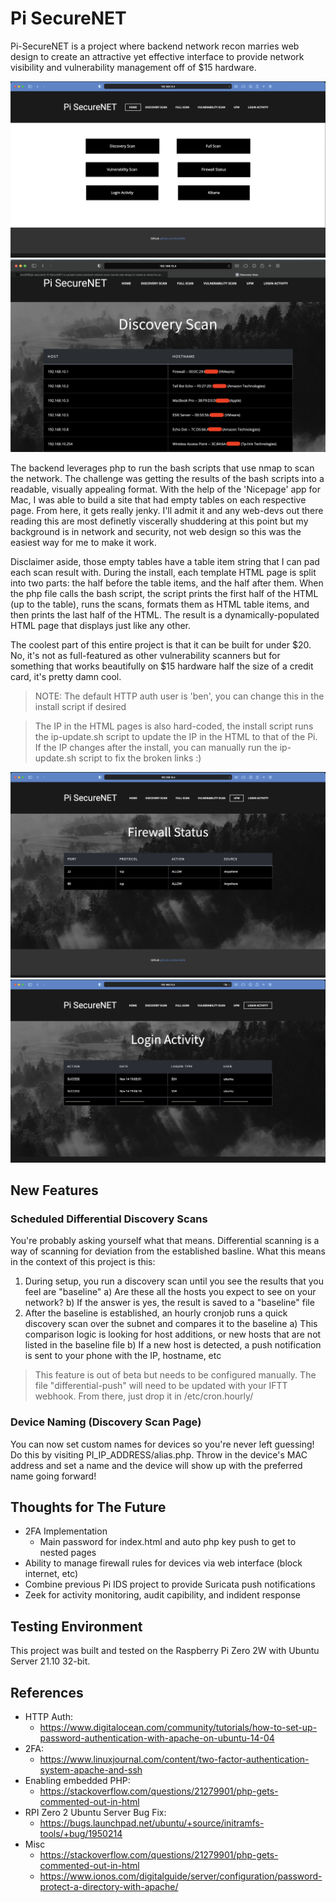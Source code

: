 # Pi SecureNET
Pi-SecureNET is a project where backend network recon marries web design to create an attractive yet effective interface to provide network visibility and vulnerability management off of $15 hardware.

![](https://github.com/ben3636/pi-securenet/blob/main/screenshots/Screen%20Shot%202021-11-14%20at%202.49.21%20PM.png)
![](https://github.com/ben3636/pi-securenet/blob/main/screenshots/Updated%20Discovery%20Demo.png)

The backend leverages php to run the bash scripts that use nmap to scan the network. The challenge was getting the results of the bash scripts into a readable, visually appealing format. With the help of the 'Nicepage' app for Mac, I was able to build a site that had empty tables on each respective page. From here, it gets really jenky. I'll admit it and any web-devs out there reading this are most definetly viscerally shuddering at this point but my background is in network and security, not web design so this was the easiest way for me to make it work. 

Disclaimer aside, those empty tables have a table item string that I can pad each scan result with. During the install, each template HTML page is split into two parts: the half before the table items, and the half after them. When the php file calls the bash script, the script prints the first half of the HTML (up to the table), runs the scans, formats them as HTML table items, and then prints the last half of the HTML. The result is a dynamically-populated HTML page that displays just like any other. 

The coolest part of this entire project is that it can be built for under $20. No, it's not as full-featured as other vulnerability scanners but for something that works beautifully on $15 hardware half the size of a credit card, it's pretty damn cool. 

>NOTE: The default HTTP auth user is 'ben', you can change this in the install script if desired 

> The IP in the HTML pages is also hard-coded, the install script runs the ip-update.sh script to update the IP in the HTML to that of the Pi. If the IP changes after the install, you can manually run the ip-update.sh script to fix the broken links :)

![](https://github.com/ben3636/pi-securenet/blob/main/screenshots/Screen%20Shot%202021-11-14%20at%202.49.34%20PM.png)
![](https://github.com/ben3636/pi-securenet/blob/main/screenshots/Screen%20Shot%202021-11-14%20at%202.49.45%20PM.png)

## New Features
### Scheduled Differential Discovery Scans
You're probably asking yourself what that means. Differential scanning is a way of scanning for deviation from the established basline. What this means in the context of this project is this:

1. During setup, you run a discovery scan until you see the results that you feel are "baseline"
  a) Are these all the hosts you expect to see on your network?
  b) If the answer is yes, the result is saved to a "baseline" file
2. After the baseline is established, an hourly cronjob runs a quick discovery scan over the subnet and compares it to the baseline
  a) This comparison logic is looking for host additions, or new hosts that are not listed in the baseline file
  b) If a new host is detected, a push notification is sent to your phone with the IP, hostname, etc
  
 > This feature is out of beta but needs to be configured manually. The file "differential-push" will need to be updated with your IFTT webhook. From there, just drop it in /etc/cron.hourly/

### Device Naming (Discovery Scan Page)
You can now set custom names for devices so you're never left guessing! Do this by visiting PI_IP_ADDRESS/alias.php. Throw in the device's MAC address and set a name and the device will show up with the preferred name going forward!


## Thoughts for The Future
* 2FA Implementation
   * Main password for index.html and auto php key push to get to nested pages
* Ability to manage firewall rules for devices via web interface (block internet, etc)
* Combine previous Pi IDS project to provide Suricata push notifications
* Zeek for activity monitoring, audit capibility, and indident response

## Testing Environment
This project was built and tested on the Raspberry Pi Zero 2W with Ubuntu Server 21.10 32-bit.

## References
* HTTP Auth: 
   * https://www.digitalocean.com/community/tutorials/how-to-set-up-password-authentication-with-apache-on-ubuntu-14-04
* 2FA:
   * https://www.linuxjournal.com/content/two-factor-authentication-system-apache-and-ssh
* Enabling embedded PHP:
   * https://stackoverflow.com/questions/21279901/php-gets-commented-out-in-html
* RPI Zero 2 Ubuntu Server Bug Fix:
   * https://bugs.launchpad.net/ubuntu/+source/initramfs-tools/+bug/1950214
* Misc
   * https://stackoverflow.com/questions/21279901/php-gets-commented-out-in-html
   * https://www.ionos.com/digitalguide/server/configuration/password-protect-a-directory-with-apache/

